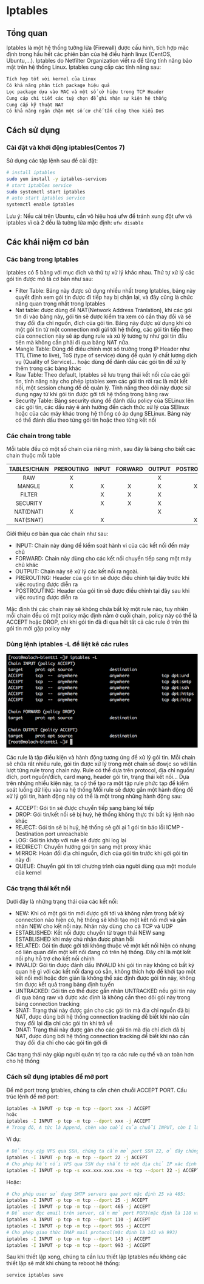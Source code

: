 # Iptables
## Tổng quan
Iptables là một hệ thống tường lửa (Firewall) được cấu hình, tích hợp mặc định trong hầu hết các phiên bản của hệ điều hành linux (CentOS, Ubuntu,...). Iptables do Netfilter Organization viết ra để tăng tính năng bảo mật trên hệ thống Linux. Iptables cung cấp các tính năng sau:
```txt
Tích hợp tốt với kernel của Linux
Có khả năng phân tích package hiệu quả
Lọc package dựa vào MAC và một số cờ hiệu trong TCP Header
Cung cáp chi tiết các tuỳ chọn để ghi nhận sự kiện hệ thống
Cung cấp kỹ thuật NAT
Có khả năng ngăn chặn một số cơ chế tấn công theo kiểu DoS
```

## Cách sử dụng
### Cài đặt và khởi động iptables(Centos 7)
Sử dụng các tập lệnh sau để cài đặt:
```bash
# install iptables
sudo yum install -y iptables-services
# start iptables service
sudo systemctl start iptables
# auto start iptables service
systemctl enable iptables
```
Lưu ý: Nếu cài trên Ubuntu, cần vô hiệu hoá ufw để tránh xung đột ufw và iptables vì cả 2 đều là tường lửa mặc định: ```ufw disable```

## Các khái niệm cơ bản

### Các bảng trong Iptables
Iptables có 5 bảng với mục đích và thứ tự xử lý khác nhau. Thứ tự xử lý các gói tin được mô tả cơ bản như sau:
- Filter Table: Bảng này được sử dụng nhiều nhất trong Iptables, bảng này quyết định xem gói tin được đi tiếp hay bị chặn lại, và đây cũng là chức năng quan trọng nhất trong Iptables
- Nat table: được dùng để NAT(Network Address Tránlation), khi các gói tin đi vào bảng này, gói tin sẽ được kiểm tra xem có cần thay đổi và sẽ thay đổi địa chỉ nguồn, đích của gói tin. Bảng này được sử dụng khi có một gói tin từ một connection mới gửi tới hệ thống, các gói tin tiếp theo của connection này sẽ áp dụng rule và xử lý tương tự như gói tin đầu tiên mà không cần phải đi qua bảng NAT nữa.
- Mangle Table: Dùng để điều chỉnh một số trường trong IP Header như TTL (Time to live), ToS (type of service) dùng để quản lý chất lượng dịch vụ (Quality of Service)... hoặc dùng để đánh dấu các gói tin để xử lý thêm trong các bảng khác
- Raw Table: Theo default, Iptables sẽ lưu trạng thái kết nối của các gói tin, tính năng này cho phép iptables xem các gói tin rời rạc là một kết nối, một session chung để dễ quản lý. Tính năng theo dõi này được sử dụng ngay từ khi gói tin được gởi tới hệ thống trong bảng raw
- Security Table: Bảng security dùng để đánh dấu policy của SELinux lên các gói tin, các dấu náy ẽ ảnh hưởng đến cách thức xử lý của SElinux hoặc của các máy khác trong hệ thống có áp dụng SELinux. Bảng này có thể đánh dấu theo từng gói tin hoặc theo từng kết nối

### Các chain trong table
Mỗi table đều có một số chain của riêng mình, sau đây là bảng cho biết các chain thuộc mỗi table

| TABLES/CHAIN | PREROUTING | INPUT | FORWARD | OUTPUT | POSTROUTING |
|:------------:|:----------:|:-----:|:-------:|:------:|:-----------:|
|     RAW      |     X      |       |         |   X    |             |
|    MANGLE    |     X      |   X   |    X    |   X    |      X      |
|    FILTER    |            |   X   |    X    |   X    |             |
|   SECURITY   |            |   X   |    X    |   X    |             |
|  NAT(DNAT)   |     X      |       |         |   X    |             |
|  NAT(SNAT)   |            |   X   |         |        |      X      |

Giới thiệu cơ bản qua các chain như sau:
- INPUT: Chain này dùng để kiểm soát hành vi của các kết nối đến máy chủ
- FORWARD: Chain này dùng cho các kết nối chuyển tiếp sang một máy chủ khác
- OUTPUT: Chain này sẽ xử lý các kết nối ra ngoài.
- PREROUTING: Header của gói tin sẽ được điều chỉnh tại đây trước khi việc routing được diễn ra
- POSTROUTING: Header của gói tin sẽ được điều chỉnh tại đây sau khi việc routing được diễn ra

Mặc định thì các chain này sẽ không chứa bất kỳ một rule nào, tuy nhiên mỗi chain đều có một policy mặc định nằm ở cuối chain, policy này có thể là ACCEPT hoặc DROP, chỉ khi gói tin đã đi qua hết tất cả các rule ở trên thì gói tin mới gặp policy này

### Dùng lệnh iptables -L để liệt kê các rules
![iptables -L](/images/iptablesL.png)

Các rule là tập điều kiện và hành động tương ứng để xử lý gói tin. Mỗi chain sẽ chứa rất nhiều rule, gói tin được xử lý trong một chain sẽ đowjc so với lần lượt từng rule trong chain này.
Rule có thể dựa trên protocol, địa chỉ nguồn/đích, port nguồn/đích, card mạng, header gói tin, trạng thái kết nối... Dựa trên những nhiều kiện này, ta có thể tạo ra một tập rule phức tạp để kiểm soát luồng dữ liệu vào ra hệ thống
Mỗi rule sẽ được gắn một hành động để xử lý gói tin, hành động này có thể là một trong những hành động sau:
- ACCEPT: Gói tin sẽ được chuyển tiếp sang bảng kế tiếp
- DROP: Gói tin/kết nối sẽ bị huỷ, hệ thống không thực thi bất kỳ lệnh nào khác
- REJECT: Gói tin sẽ bị huỷ, hệ thống sẻ gởi ại 1 gói tin báo lỗi ICMP - Destination port unreachable
- LOG: Gói tin khớp với rule sẽ được ghi log lại
- REDIRECT: Chuyển hướng gói tin sang một proxy khác
- MIRROR: Hoán đổi địa chỉ nguồn, đích của gói tin trước khi gởi gói tin này đi
- QUEUE: Chuyển gói tin tới chương trình của người dùng qua một module của kernel

### Các trạng thái kết nối
Dưới đây là những trạng thái của các kết nối:
- NEW: Khi có một gói tin mới được gởi tới và không nằm trong bất kỳ connection nào hiện có, hệ thống sẽ khởi tạo một kết nối mới và gắn nhãn NEW cho kết nối này. Nhãn này dùng cho cả TCP và UDP
- ESTABLISHED: Kết nối được chuyển từ trạgn thái NEW sang ESTABLISHED khi máy chủ nhận được phản hồi
- RELATED: Gói tin được gởi tới không thuộc về một kết nối hiện có nhưng có liên quan đến một kết nối đang có trên hệ thống. Đây chỉ là một kết nối phụ hỗ trợ cho kết nối chính
- INVALID: Gói tin được đánh dấu INVALID khi gói tin này không có bất ký quan hệ gì với các kết nối đang có sẵn, không thích hợp để khởi tạo một kết nối mới hoặc đơn giản là không thể xác định được gói tin này, không tìm được kết quả trong bảng định tuyến
- UNTRACKED: Gói tin có thể được gắn nhãn UNTRACKED nếu gói tin này đi qua bảng raw và được xác định là không cần theo dõi gói này trong bảng connection tracking
- SNAT: Trạng thái này được gán cho các gói tin mà địa chỉ nguồn đã bị NAT, được dùng bởi hệ thống connection tracking để biết khi nào cần thay đổi lại địa chỉ các gói tin khi trả về
- DNAT: Trạng thái này được gán cho các gói tin mà địa chỉ đích đã bị NAT, được dùng bởi hệ thống connection tracking để biết khi nào cần thay đổi địa chỉ cho các gói tin gởi đi

Các trạng thái này giúp người quản trị tạo ra các rule cụ thể và an toàn hơn cho hệ thống

### Cách sử dụng iptables để mở port
Để mở port trong Iptables, chúng ta cần chèn chuỗi ACCEPT PORT. Cấu trúc lệnh để mở port:
```bash
iptables -A INPUT -p tcp -m tcp --dport xxx -J ACCEPT
hoặc
iptables -I INPUT -p tcp -m tcp --dport xxx -j ACCEPT
# Trong đó, A tức là Append, chèn vào cuối của chuỗi INPUT, còn I là để chỉ định số dòng rule muốn chèn. Để tránh xung đột với rule gốc, chúng ta nên chèn rule vào đầu bằng option -I
```
Ví dụ: 
```bash
# Để truy cập VPS qua SSH, chúng ta cần mở port SSH 22, ở đây chúng ta thiết lập cho phép kết nối SSH ở bất cứ thiết bị nào và ở bất cứ đâu:
iptables -I INPUT -p tcp -m tcp --dport 22 -j ACCEPT
# Cho phép kết nối VPS qua SSH duy nhất từ một địa chỉ IP xác định
iptables -I INPUT -p tcp -s xxx.xxx.xxx.xxx -m tcp --dport 22 -j ACCEPT
```
Hoặc:
```bash
# Cho phép user sử dụng SMTP servers qua port mặc định 25 và 465:
iptables -I INPUT -p tcp -m tcp --dport 25 -j ACCEPT
iptables -I INPUT -p tcp -m tcp --dport 465 -j ACCEPT
# Để user đọc email trên server, cần mở port POP3(mặc định là 110 và 995)
iptables -A INPUT -p tcp -m tcp --dport 110 -j ACCEPT
iptables -I INPUT -p tcp -m tcp --dport 995 -j ACCEPT
# Cho phép giao thức IMAP mail protocol(mặc định là 143 và 993)
iptables -I INPUT -p tcp -m tcp --dport 143 -j ACCEPT
iptables -I INPUT -p tcp -m tcp --dport 993 -j ACCEPT
```
Sau khi thiết lập xong, chúng ta cần lưu thiết lập Iptables nếu không các thiết lập sẽ mất khi chúng ta reboot hệ thống:
```bash
service iptables save
```
